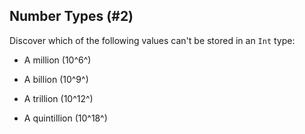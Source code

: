 ## Number Types (#2)

Discover which of the following values can't be stored in an `Int` type:

- A million (10^6^)

- A billion (10^9^)

- A trillion (10^12^)

- A quintillion (10^18^)

